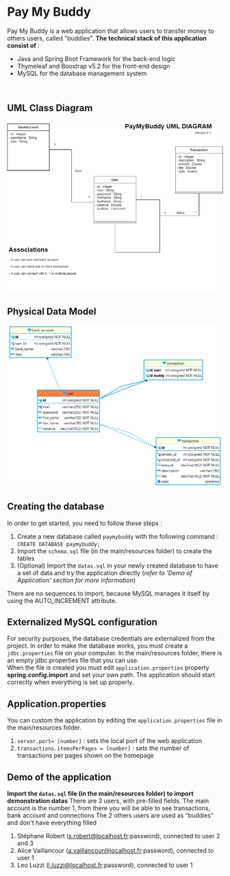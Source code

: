 # Pay My Buddy
Pay My Buddy is a web application that allows users to transfer money to others users, called "buddies".
**The technical stack of this application consist of** :
- Java and Spring Boot Framework for the back-end logic
- Thymeleaf and Boostrap v5.2 for the front-end design
- MySQL for the database management system

<br>

## UML Class Diagram
![uml](./readme/paymybuddy-uml.png)

## Physical Data Model
![pdm](./readme/paymybuddy-mpd.png)

## Creating the database
In order to get started, you need to follow these steps :
1. Create a new database called `paymybuddy` with the following command : `CREATE DATABASE paymybuddy;`
2. Import the `schema.sql` file (in the main/resources folder) to create the tables
3. (Optional) Import the `datas.sql` in your newly created database to have a set of data and try the application directly (*refer to 'Demo of Application' section for more information*)

There are no sequences to import, because MySQL manages it itself by using the AUTO_INCREMENT attribute.

## Externalized MySQL configuration
For security purposes, the database credentials are externalized from the project. In order to make the database works, you must create a `jdbc.properties` file on your computer.
In the main/resources folder, there is an empty jdbc.properties file that you can use.
<br> When the file is created you must edit `application.properties` property **spring.config.import** and set your own path.
The application should start correctly when everything is set up properly.

## Application.properties
You can custom the application by editing the `application.properties` file in the main/resources folder.
1. `server.port= [number]` : sets the local port of the web application
2. `transactions.itemsPerPages = [number]` : sets the number of transactions per pages shown on the homepage

## Demo of the application
**Import the `datas.sql` file (in the main/resources folder) to import demonstration datas**
There are 3 users, with pre-filled fields. The main account is the number 1, from there you will be able to see transactions, bank account and connections
The 2 others users are used as "buddies" and don't have everything filled
1. Stéphane Robert (s.robert@localhost.fr:password), connected to user 2 and 3
2. Alice Vaillancour (a.vaillancour@localhost.fr:password), connected to user 1
3. Leo Luzzi (l.luzzi@localhost.fr:password), connected to user 1